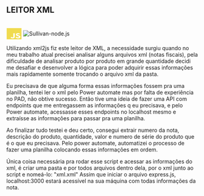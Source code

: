 ## LEITOR XML

<div style="display: inline_block"><br>
  <img align="center" alt="Sullivan-js" height="30" width="40" src="https://raw.githubusercontent.com/devicons/devicon/master/icons/javascript/javascript-plain.svg">
  <img align="center" alt="Sullivan-node.js" height="30" width="40" src="https://cdn.jsdelivr.net/gh/devicons/devicon@latest/icons/nodejs/nodejs-original-wordmark.svg" />
</div>

Utilizando xml2js fiz este leitor de XML, a necessidade surgiu quando no meu trabalho atual precisei analisar alguns arquivos xml (notas fiscais), pela dificuldade de analisar produto por produto em grande quantidade decidi me desafiar e desenvolver a lógica para poder adquirir essas informações mais rapidamente somente trocando o arquivo xml da pasta.

Eu precisava de que alguma forma essas informações fossem pra uma planilha, tentei ler o xml pelo Power automate mas por falta de experiência no PAD, não obtive sucesso.
Então tive uma ideia de fazer uma API com endpoints que me entregassem as informações q eu precisava, e pelo Power automate, acessasse esses endpoints no localhost mesmo e extraísse as informações para passar pra uma planilha.

Ao finalizar tudo testei e deu certo, consegui extrair numero da nota, descrição do produto, quantidade, valor e numero de série do produto que é o que eu precisava.
Pelo power automate, automatizei o processo de fazer uma planilha colocando essas informações em ordem.

Única coisa necessária pra rodar esse script e acessar as informações do xml, é criar uma pasta e por todos arquivos dentro dela, por o xml junto ao script e nomeá-lo: "xml.xml"
Assim que iniciar o arquivo express.js, localhost:3000 estará acessível na sua máquina com todas informações da nota.

